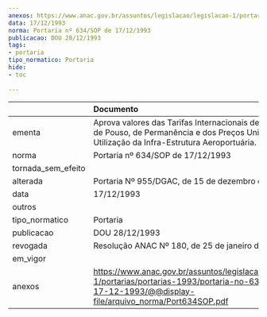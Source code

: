 ```yaml
---
anexos: https://www.anac.gov.br/assuntos/legislacao/legislacao-1/portarias/portarias-1993/portaria-no-634-sop-de-17-12-1993/@@display-file/arquivo_norma/Port634SOP.pdf
data: 17/12/1993
norma: Portaria nº 634/SOP de 17/12/1993
publicacao: DOU 28/12/1993
tags:
- portaria
tipo_normatico: Portaria
hide: 
- toc 
 
---
```


|                    | Documento                                                                                                                                                       |
|:-------------------|:----------------------------------------------------------------------------------------------------------------------------------------------------------------|
| ementa             | Aprova valores das Tarifas Internacionais de Embarque, de Pouso, de Permanência e dos Preços Unificados de Utilização da Infra-Estrutura Aeroportuária.         |
| norma              | Portaria nº 634/SOP de 17/12/1993                                                                                                                               |
| tornada_sem_efeito |                                                                                                                                                                 |
| alterada           | Portaria Nº 955/DGAC, de 15 de dezembro de 1997                                                                                                                 |
| data               | 17/12/1993                                                                                                                                                      |
| outros             |                                                                                                                                                                 |
| tipo_normatico     | Portaria                                                                                                                                                        |
| publicacao         | DOU 28/12/1993                                                                                                                                                  |
| revogada           | Resolução ANAC Nº 180, de 25 de janeiro de 2011                                                                                                                 |
| em_vigor           |                                                                                                                                                                 |
| anexos             | https://www.anac.gov.br/assuntos/legislacao/legislacao-1/portarias/portarias-1993/portaria-no-634-sop-de-17-12-1993/@@display-file/arquivo_norma/Port634SOP.pdf |